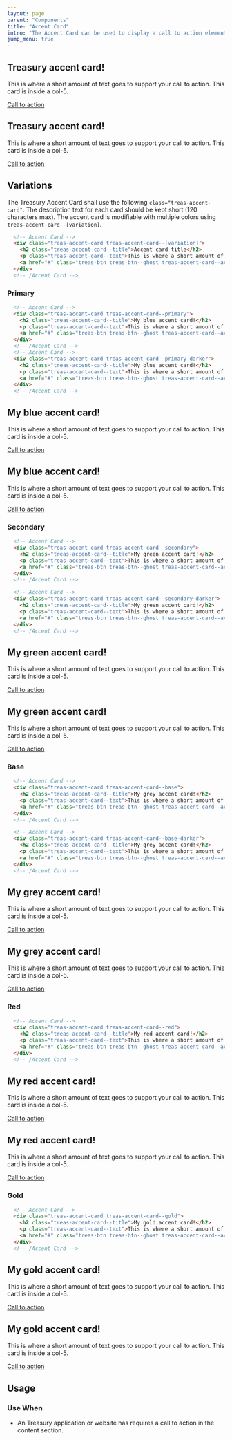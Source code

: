 ```yaml
---
layout: page
parent: "Components"
title: "Accent Card"
intro: "The Accent Card can be used to display a call to action element inside a content section."
jump_menu: true
---
```


<div class="treas-row usdt-section">
  <div class="treas-col-md-5">
    <!-- accent Card -->
    <div class="treas-accent-card treas-accent-card--primary-darker">
      <h2 class="treas-accent-card--title">Treasury accent card!</h2>
      <p class="treas-accent-card--text">This is where a short amount of text goes to support your call to action. This card is inside a col-5.</p>
      <a href="#" class="treas-btn treas-btn--ghost treas-accent-card--action">Call to action</a>
    </div>
    <!-- /accent Card -->
  </div>
  <div class="treas-col-md-5">
    <!-- accent Card -->
    <div class="treas-accent-card treas-accent-card--secondary-darker">
      <h2 class="treas-accent-card--title">Treasury accent card!</h2>
      <p class="treas-accent-card--text">This is where a short amount of text goes to support your call to action. This card is inside a col-5.</p>
      <a href="#" class="treas-btn treas-btn--ghost treas-accent-card--action">Call to action</a>
    </div>
    <!-- /accent Card -->
  </div>
</div>

## Variations
The Treasury Accent Card shall use the following `class="treas-accent-card"`. The description text for each card should be kept short (120 characters max). The accent card is modifiable with multiple colors using `treas-accent-card--[variation]`.

```html
  <!-- Accent Card -->
  <div class="treas-accent-card treas-accent-card--[variation]">
    <h2 class="treas-accent-card--title">Accent card title</h2>
    <p class="treas-accent-card--text">This is where a short amount of text goes to support your call to action.</p>
    <a href="#" class="treas-btn treas-btn--ghost treas-accent-card--action">Call to action</a>
  </div>
  <!-- /Accent Card -->
```

### Primary

```html
  <!-- Accent Card -->
  <div class="treas-accent-card treas-accent-card--primary">
    <h2 class="treas-accent-card--title">My blue accent card!</h2>
    <p class="treas-accent-card--text">This is where a short amount of text goes to support your call to action.</p>
    <a href="#" class="treas-btn treas-btn--ghost treas-accent-card--action">Call to action</a>
  </div>
  <!-- /Accent Card -->
  <!-- Accent Card -->
  <div class="treas-accent-card treas-accent-card--primary-darker">
    <h2 class="treas-accent-card--title">My blue accent card!</h2>
    <p class="treas-accent-card--text">This is where a short amount of text goes to support your call to action.</p>
    <a href="#" class="treas-btn treas-btn--ghost treas-accent-card--action">Call to action</a>
  </div>
  <!-- /Accent Card -->
```
<div class="ds-preview">
  <div class="treas-row">
    <div class="treas-col-md-5">
      <!-- accent Card -->
      <div class="treas-accent-card treas-accent-card--primary">
        <h2 class="treas-accent-card--title">My blue accent card!</h2>
        <p class="treas-accent-card--text">This is where a short amount of text goes to support your call to action. This card is inside a col-5.</p>
        <a href="#" class="treas-btn treas-btn--ghost treas-accent-card--action">Call to action</a>
      </div>
      <!-- /accent Card -->
    </div>
    <div class="treas-col-md-5">
      <!-- accent Card -->
      <div class="treas-accent-card treas-accent-card--primary-darker">
        <h2 class="treas-accent-card--title">My blue accent card!</h2>
        <p class="treas-accent-card--text">This is where a short amount of text goes to support your call to action. This card is inside a col-5.</p>
        <a href="#" class="treas-btn treas-btn--ghost treas-accent-card--action">Call to action</a>
      </div>
      <!-- /accent Card -->
    </div>
  </div>
</div>

### Secondary
```html
  <!-- Accent Card -->
  <div class="treas-accent-card treas-accent-card--secondary">
    <h2 class="treas-accent-card--title">My green accent card!</h2>
    <p class="treas-accent-card--text">This is where a short amount of text goes to support your call to action.</p>
    <a href="#" class="treas-btn treas-btn--ghost treas-accent-card--action">Call to action</a>
  </div>
  <!-- /Accent Card -->

  <!-- Accent Card -->
  <div class="treas-accent-card treas-accent-card--secondary-darker">
    <h2 class="treas-accent-card--title">My green accent card!</h2>
    <p class="treas-accent-card--text">This is where a short amount of text goes to support your call to action.</p>
    <a href="#" class="treas-btn treas-btn--ghost treas-accent-card--action">Call to action</a>
  </div>
  <!-- /Accent Card -->
```
<div class="ds-preview">
  <div class="treas-row">
    <div class="treas-col-md-5">
      <!-- accent Card -->
      <div class="treas-accent-card treas-accent-card--secondary">
        <h2 class="treas-accent-card--title">My green accent card!</h2>
        <p class="treas-accent-card--text">This is where a short amount of text goes to support your call to action. This card is inside a col-5.</p>
        <a href="#" class="treas-btn treas-btn--ghost treas-accent-card--action">Call to action</a>
      </div>
      <!-- /accent Card -->
    </div>
    <div class="treas-col-md-5">
      <!-- accent Card -->
      <div class="treas-accent-card treas-accent-card--secondary-darker">
        <h2 class="treas-accent-card--title">My green accent card!</h2>
        <p class="treas-accent-card--text">This is where a short amount of text goes to support your call to action. This card is inside a col-5.</p>
        <a href="#" class="treas-btn treas-btn--ghost treas-accent-card--action">Call to action</a>
      </div>
      <!-- /accent Card -->
    </div>
  </div>
</div>

### Base
```html
  <!-- Accent Card -->
  <div class="treas-accent-card treas-accent-card--base">
    <h2 class="treas-accent-card--title">My grey accent card!</h2>
    <p class="treas-accent-card--text">This is where a short amount of text goes to support your call to action.</p>
    <a href="#" class="treas-btn treas-btn--ghost treas-accent-card--action">Call to action</a>
  </div>
  <!-- /Accent Card -->

  <!-- Accent Card -->
  <div class="treas-accent-card treas-accent-card--base-darker">
    <h2 class="treas-accent-card--title">My grey accent card!</h2>
    <p class="treas-accent-card--text">This is where a short amount of text goes to support your call to action.</p>
    <a href="#" class="treas-btn treas-btn--ghost treas-accent-card--action">Call to action</a>
  </div>
  <!-- /Accent Card -->
```
<div class="ds-preview">
  <div class="treas-row">
    <div class="treas-col-md-5">
      <!-- accent Card -->
      <div class="treas-accent-card treas-accent-card--base usdt-col-md-5">
        <h2 class="treas-accent-card--title">My grey accent card!</h2>
        <p class="treas-accent-card--text">This is where a short amount of text goes to support your call to action. This card is inside a col-5.</p>
        <a href="#" class="treas-btn treas-btn--ghost treas-accent-card--action">Call to action</a>
      </div>
      <!-- /accent Card -->
    </div>
    <div class="treas-col-md-5">
    <!-- accent Card -->
      <div class="treas-accent-card treas-accent-card--base-darker usdt-col-md-5">
        <h2 class="treas-accent-card--title">My grey accent card!</h2>
        <p class="treas-accent-card--text">This is where a short amount of text goes to support your call to action. This card is inside a col-5.</p>
        <a href="#" class="treas-btn treas-btn--ghost treas-accent-card--action">Call to action</a>
      </div>
      <!-- /accent Card -->
    </div>
  </div>
</div>

### Red
```html
  <!-- Accent Card -->
  <div class="treas-accent-card treas-accent-card--red">
    <h2 class="treas-accent-card--title">My red accent card!</h2>
    <p class="treas-accent-card--text">This is where a short amount of text goes to support your call to action.</p>
    <a href="#" class="treas-btn treas-btn--ghost treas-accent-card--action">Call to action</a>
  </div>
  <!-- /Accent Card -->
```
<div class="ds-preview">
  <div class="treas-row">
    <div class="treas-col-md-5">
      <!-- accent Card -->
      <div class="treas-accent-card treas-accent-card--red usdt-col-md-5">
        <h2 class="treas-accent-card--title">My red accent card!</h2>
        <p class="treas-accent-card--text">This is where a short amount of text goes to support your call to action. This card is inside a col-5.</p>
        <a href="#" class="treas-btn treas-btn--ghost treas-accent-card--action">Call to action</a>
      </div>
      <!-- /accent Card -->
    </div>
    <div class="treas-col-md-5">
    <!-- accent Card -->
      <div class="treas-accent-card treas-accent-card--red-darker usdt-col-md-5">
        <h2 class="treas-accent-card--title">My red accent card!</h2>
        <p class="treas-accent-card--text">This is where a short amount of text goes to support your call to action. This card is inside a col-5.</p>
        <a href="#" class="treas-btn treas-btn--ghost treas-accent-card--action">Call to action</a>
      </div>
      <!-- /accent Card -->
    </div>
  </div>
</div>

### Gold
```html
  <!-- Accent Card -->
  <div class="treas-accent-card treas-accent-card--gold">
    <h2 class="treas-accent-card--title">My gold accent card!</h2>
    <p class="treas-accent-card--text">This is where a short amount of text goes to support your call to action.</p>
    <a href="#" class="treas-btn treas-btn--ghost treas-accent-card--action">Call to action</a>
  </div>
  <!-- /Accent Card -->
```
<div class="ds-preview">
  <div class="treas-row">
    <div class="treas-col-md-5">
      <!-- accent Card -->
      <div class="treas-accent-card treas-accent-card--gold usdt-col-md-5">
        <h2 class="treas-accent-card--title">My gold accent card!</h2>
        <p class="treas-accent-card--text">This is where a short amount of text goes to support your call to action. This card is inside a col-5.</p>
        <a href="#" class="treas-btn treas-btn--ghost treas-accent-card--action">Call to action</a>
      </div>
      <!-- /accent Card -->
    </div>
    <div class="treas-col-md-5">
    <!-- accent Card -->
      <div class="treas-accent-card treas-accent-card--gold-darker usdt-col-md-5">
        <h2 class="treas-accent-card--title">My gold accent card!</h2>
        <p class="treas-accent-card--text">This is where a short amount of text goes to support your call to action. This card is inside a col-5.</p>
        <a href="#" class="treas-btn treas-btn--ghost treas-accent-card--action">Call to action</a>
      </div>
      <!-- /accent Card -->
    </div>
  </div>
</div>

## Usage

### Use When

* An Treasury application or website has requires a call to action in the content section.

